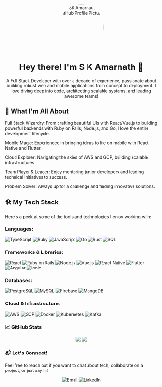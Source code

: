 <div align="center">
<img src="https://gravatar.com/avatar/bee69a2b969ba6d9ed96d5743a87fb8f?size=256" width="150" height="150" alt="SK Amarnath's GitHub Profile Picture" style="border-radius:50%;">
<h1>Hey there! I'm S K Amarnath 👋</h1>
<p>A Full Stack Developer with over a decade of experience, passionate about building robust web and mobile applications from concept to deployment. I love diving deep into code, architecting scalable systems, and leading awesome teams!</p>
</div>


## 🚀 What I'm All About
Full Stack Wizardry: From crafting beautiful UIs with React/Vue.js to building powerful backends with Ruby on Rails, Node.js, and Go, I love the entire development lifecycle.

Mobile Magic: Experienced in bringing ideas to life on mobile with React Native and Flutter.

Cloud Explorer: Navigating the skies of AWS and GCP, building scalable infrastructures.

Team Player & Leader: Enjoy mentoring junior developers and leading technical initiatives to success.

Problem Solver: Always up for a challenge and finding innovative solutions.

## 🛠️ My Tech Stack
Here's a peek at some of the tools and technologies I enjoy working with:

### Languages:
![TypeScript](https://img.shields.io/badge/TypeScript-007ACC?style=for-the-badge&logo=typescript&logoColor=white)
![Ruby](https://img.shields.io/badge/Ruby-CC342D?style=for-the-badge&logo=ruby&logoColor=white)
![JavaScript](https://img.shields.io/badge/JavaScript-F7DF1E?style=for-the-badge&logo=javascript&logoColor=black)
![Go](https://img.shields.io/badge/Go-00ADD8?style=for-the-badge&logo=go&logoColor=white)
![Rust](https://img.shields.io/badge/Rust-000000?style=for-the-badge&logo=rust&logoColor=white)
![SQL](https://img.shields.io/badge/SQL-4479A1?style=for-the-badge&logo=postgresql&logoColor=white)

### Frameworks & Libraries:
![React](https://img.shields.io/badge/React-61DAFB?style=for-the-badge&logo=react&logoColor=black)
![Ruby on Rails](https://img.shields.io/badge/Ruby_on_Rails-CC0000?style=for-the-badge&logo=rubyonrails&logoColor=white)
![Node.js](https://img.shields.io/badge/Node.js-339933?style=for-the-badge&logo=node.js&logoColor=white)
![Vue.js](https://img.shields.io/badge/Vue.js-4FC08D?style=for-the-badge&logo=vue.js&logoColor=white)
![React Native](https://img.shields.io/badge/React_Native-61DAFB?style=for-the-badge&logo=react-native&logoColor=black)
![Flutter](https://img.shields.io/badge/Flutter-02569B?style=for-the-badge&logo=flutter&logoColor=white)
![Angular](https://img.shields.io/badge/Angular-DD0031?style=for-the-badge&logo=angular&logoColor=white)
![Ionic](https://img.shields.io/badge/Ionic-3880FF?style=for-the-badge&logo=ionic&logoColor=white)

### Databases:
![PostgreSQL](https://img.shields.io/badge/PostgreSQL-316192?style=for-the-badge&logo=postgresql&logoColor=white)
![MySQL](https://img.shields.io/badge/MySQL-4479A1?style=for-the-badge&logo=mysql&logoColor=white)
![Firebase](https://img.shields.io/badge/Firebase-FFCA28?style=for-the-badge&logo=firebase&logoColor=black)
![MongoDB](https://img.shields.io/badge/MongoDB-47A248?style=for-the-badge&logo=mongodb&logoColor=white)

### Cloud & Infrastructure:
![AWS](https://img.shields.io/badge/AWS-232F3E?style=for-the-badge&logo=amazon-aws&logoColor=white)
![GCP](https://img.shields.io/badge/GCP-4285F4?style=for-the-badge&logo=google-cloud&logoColor=white)
![Docker](https://img.shields.io/badge/Docker-2496ED?style=for-the-badge&logo=docker&logoColor=white)
![Kubernetes](https://img.shields.io/badge/Kubernetes-326CE5?style=for-the-badge&logo=kubernetes&logoColor=white)
![Kafka](https://img.shields.io/badge/Kafka-231F20?style=for-the-badge&logo=apache-kafka&logoColor=white)

### 📈 GitHub Stats
<p align="center">
  <a href="https://github.com/askamist">
    <img src="http://github-profile-summary-cards.vercel.app/api/cards/profile-details?username=askamist&theme=transparent" />
  </a>
  <a href="https://github.com/askamist">
    <img src="http://github-profile-summary-cards.vercel.app/api/cards/most-commit-language?username=onelots&theme=transparent" />
  </a>
</p>

### 📬 Let's Connect!
Feel free to reach out if you want to chat about tech, collaborate on a project, or just say hi!

<p align="center">
<a href="mailto:amarnath12321@gmail.com">
<img src="https://img.shields.io/badge/Email-D14836?style=for-the-badge&logo=gmail&logoColor=white" alt="Email" />
</a>
<a href="https://linkedin.com/in/skamarnath" target="_blank">
<img src="https://img.shields.io/badge/LinkedIn-0077B5?style=for-the-badge&logo=linkedin&logoColor=white" alt="LinkedIn" />
</a>
</p>


<!--
**askamist/askamist** is a ✨ _special_ ✨ repository because its `README.md` (this file) appears on your GitHub profile.

Here are some ideas to get you started:

- 🔭 I’m currently working on ...
- 🌱 I’m currently learning ...
- 👯 I’m looking to collaborate on ...
- 🤔 I’m looking for help with ...
- 💬 Ask me about ...
- 📫 How to reach me: ...
- 😄 Pronouns: ...
- ⚡ Fun fact: ...
-->
